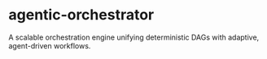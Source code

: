 # agentic-orchestrator
A scalable orchestration engine unifying deterministic DAGs with adaptive, agent-driven workflows.
